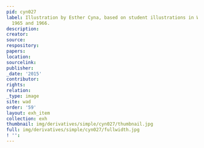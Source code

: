 ```yaml
---
pid: cyn027
label: Illustration by Esther Cyna, based on student illustrations in Wadleigh Way,
  1965 and 1966.
description:
creator:
source:
respository:
papers:
location:
sourcelink:
publisher:
_date: '2015'
contributor:
rights:
relation:
_type: image
site: wad
order: '59'
layout: exh_item
collection: exh
thumbnail: img/derivatives/simple/cyn027/thumbnail.jpg
full: img/derivatives/simple/cyn027/fullwidth.jpg
! '':
---
```

